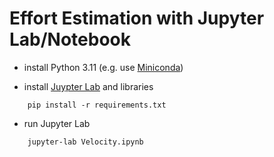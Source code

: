 # Effort Estimation with Jupyter Lab/Notebook

- install Python 3.11 (e.g. use [Miniconda](https://docs.conda.io/projects/miniconda/en/latest/miniconda-install.html))

- install [Juypter Lab](https://jupyter.org/) and libraries

```shell
    pip install -r requirements.txt
```

- run Jupyter Lab

```shell
    jupyter-lab Velocity.ipynb
```